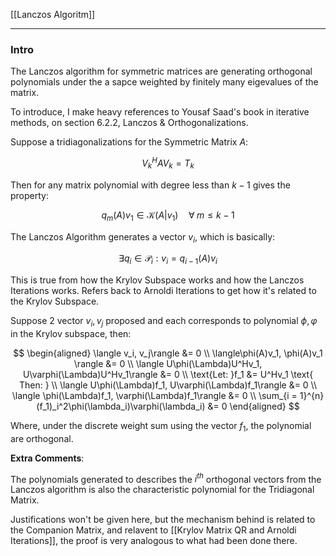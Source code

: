 [[Lanczos Algoritm]]



--- 
### **Intro**

The Lanczos algorithm for symmetric matrices are generating orthogonal polynomials under the a sapce weighted by finitely many eigevalues of the matrix.

To introduce, I make heavy references to Yousaf Saad's book in iterative methods, on section 6.2.2, Lanczos & Orthogonalizations. 

Suppose a tridiagonalizations for the Symmetric Matrix $A$:

$$
V_k^HAV_k = T_k
$$

Then for any matrix polynomial with degree less than $k - 1$ gives the property: 

$$
q_{m}(A)v_1 \in \mathcal{K}(A|v_1) \quad \forall\; m \le k - 1
$$

The Lanczos Algorithm generates a vector $v_i$, which is basically: 

$$
\exists q_i \in \mathcal{P}_i: v_i = q_{i - 1}(A) v_i
$$

This is true from how the Krylov Subspace works and how the Lanczos Iterations works. Refers back to Arnoldi Iterations to get how it's related to the Krylov Subspace. 

Suppose 2 vector $v_i, v_j$ proposed and each corresponds to polynomial $\phi, \varphi$ in the Krylov subspace, then: 

$$
\begin{aligned}
    \langle v_i, v_j\rangle &= 0 
    \\
    \langle\phi(A)v_1, \phi(A)v_1 \rangle &= 0
    \\
    \langle U\phi(\Lambda)U^Hv_1, U\varphi(\Lambda)U^Hv_1\rangle &= 0
    \\
    \text{Let: }f_1 &= U^Hv_1 \text{ Then: }
    \\
    \langle U\phi(\Lambda)f_1, U\varphi(\Lambda)f_1\rangle &= 0
    \\
    \langle \phi(\Lambda)f_1, \varphi(\Lambda)f_1\rangle &= 0
    \\
    \sum_{i = 1}^{n} (f_1)_i^2\phi(\lambda_i)\varphi(\lambda_i) &= 0
\end{aligned}
$$

Where, under the discrete weight sum using the vector $f_1$, the polynomial are orthogonal. 

**Extra Comments**: 

The polynomials generated to describes the $i^{th}$ orthogonal vectors from the Lanczos algorithm is also the characteristic polynomial for the Tridiagonal Matrix.

Justifications won't be given here, but the mechanism behind is related to the Companion Matrix, and relavent to [[Krylov Matrix QR and Arnoldi Iterations]], the proof is very analogous to what had been done there. 
